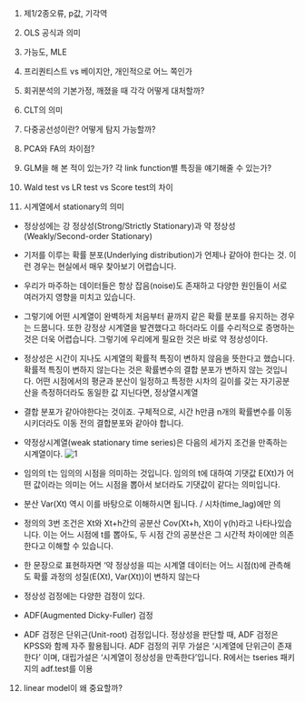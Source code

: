 1. 제1/2종오류, p값, 기각역

2. OLS 공식과 의미

3. 가능도, MLE

4. 프리퀀티스트 vs 베이지안, 개인적으로 어느 쪽인가

5. 회귀분석의 기본가정, 깨졌을 때 각각 어떻게 대처할까?

6. CLT의 의미

7. 다중공선성이란? 어떻게 탐지 가능할까?

8. PCA와 FA의 차이점?

9. GLM을 해 본 적이 있는가? 각 link function별 특징을 얘기해줄 수 있는가?

10. Wald test vs LR test vs Score test의 차이

11. 시계열에서 stationary의 의미
- 정상성에는 강 정상성(Strong/Strictly Stationary)과 약 정상성(Weakly/Second-order Stationary)
- 기저를 이루는 확률 분포(Underlying distribution)가 언제나 같아야 한다는 것. 이런 경우는 현실에서 매우 찾아보기 어렵습니다. 
- 우리가 마주하는 데이터들은 항상 잡음(noise)도 존재하고 다양한 원인들이 서로 여러가지 영향을 미치고 있습니다. 
- 그렇기에 어떤 시계열이 완벽하게 처음부터 끝까지 같은 확률 분포를 유지하는 경우는 드뭅니다. 또한 강정상 시계열을 발견했다고 하더라도 이를 수리적으로 증명하는 것은 더욱 어렵습니다. 그렇기에 우리에게 필요한 것은 바로 약 정상성이다.

- 정상성은 시간이 지나도 시계열의 확률적 특징이 변하지 않음을 뜻한다고 했습니다. 확률적 특징이 변하지 않는다는 것은 확률변수의 결합 분포가 변하지 않는 것입니다. 어떤 시점에서의 평균과 분산이 일정하고 특정한 시차의 길이를 갖는 자기공분산을 측정하더라도 동일한 값 지닌다면, 정상열시계열
- 결합 분포가 같아야한다는 것이죠. 구체적으로, 시간 h만큼 n개의 확률변수를 이동시키더라도 이동 전의 결합분포와 같아야 합니다.

- 약정상시계열(weak stationary time series)은 다음의 세가지 조건을 만족하는 시계열이다.
![1](https://github.com/jaeb0129/baseball/assets/63768509/58b41381-ae70-4526-9446-c38bf942dc62)
- 임의의 t는 임의의 시점을 의미하는 것입니다. 임의의 t에 대하여 기댓값 E(Xt)가 어떤 값이라는 의미는 어느 시점을 뽑아서 보더라도 기댓값이 같다는 의미입니다.
- 분산 Var(Xt) 역시 이를 바탕으로 이해하시면 됩니다. / 시차(time_lag)에만 의
- 정의의 3번 조건은 Xt와 Xt+h간의 공분산 Cov(Xt+h, Xt)이 γ(h)라고 나타나있습니다. 이는 어느 시점에 t를 뽑아도, 두 시점 간의 공분산은 그 시간적 차이에만 의존한다고 이해할 수 있습니다.
- 한 문장으로 표현하자면 ‘약 정상성을 띠는 시계열 데이터는 어느 시점(t)에 관측해도 확률 과정의 성질(E(Xt), Var(Xt))이 변하지 않는다

- 정상성 검정에는 다양한 검정이 있다.
- ADF(Augmented Dicky-Fuller) 검정
- ADF 검정은 단위근(Unit-root) 검정입니다. 정상성을 판단할 때, ADF 검정은 KPSS와 함께 자주 활용됩니다. ADF 검정의 귀무 가설은 ‘시계열에 단위근이 존재한다’ 이며, 대립가설은 ‘시계열이 정상성을 만족한다’입니다. R에서는 tseries 패키지의 adf.test를 이용

12. linear model이 왜 중요할까?
